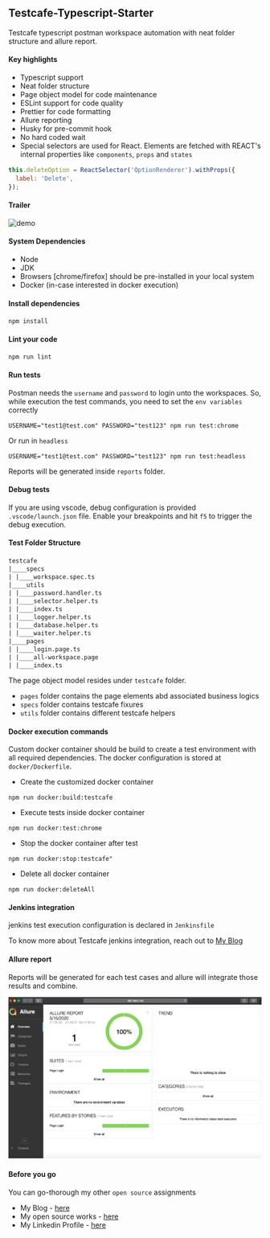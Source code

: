 ## Testcafe-Typescript-Starter

Testcafe typescript postman workspace automation with neat folder structure and allure report.

#### Key highlights

- Typescript support
- Neat folder structure
- Page object model for code maintenance
- ESLint support for code quality
- Prettier for code formatting
- Allure reporting
- Husky for pre-commit hook
- No hard coded wait
- Special selectors are used for React. Elements are fetched with REACT's internal properties like `components`, `props` and `states`

```js
this.deleteOption = ReactSelector('OptionRenderer').withProps({
  label: 'Delete',
});
```

#### Trailer

![demo](./docs/demo.gif)

#### System Dependencies

- Node
- JDK
- Browsers [chrome/firefox] should be pre-installed in your local system
- Docker (in-case interested in docker execution)

#### Install dependencies

```ssh
npm install
```

#### Lint your code

```ssh
npm run lint
```

#### Run tests

Postman needs the `username` and `password` to login unto the workspaces. So, while execution the test commands, you need to set the `env variables` correctly

```ssh
USERNAME="test1@test.com" PASSWORD="test123" npm run test:chrome
```

Or run in `headless`

```ssh
USERNAME="test1@test.com" PASSWORD="test123" npm run test:headless
```

Reports will be generated inside `reports` folder.

#### Debug tests

If you are using vscode, debug configuration is provided `.vscode/launch.json` file. Enable your breakpoints and hit `f5` to trigger the debug execution.

#### Test Folder Structure

```
testcafe
|____specs
| |____workspace.spec.ts
|____utils
| |____password.handler.ts
| |____selector.helper.ts
| |____index.ts
| |____logger.helper.ts
| |____database.helper.ts
| |____waiter.helper.ts
|____pages
| |____login.page.ts
| |____all-workspace.page
| |____index.ts
```

The page object model resides under `testcafe` folder.

- `pages` folder contains the page elements abd associated business logics
- `specs` folder contains testcafe fixures
- `utils` folder contains different testcafe helpers

#### Docker execution commands

Custom docker container should be build to create a test environment with all required dependencies. The docker configuration is stored at `docker/Dockerfile`.

- Create the customized docker container

```ssh
npm run docker:build:testcafe
```

- Execute tests inside docker container

```ssh
npm run docker:test:chrome
```

- Stop the docker container after test

```ssh
npm run docker:stop:testcafe"
```

- Delete all docker container

```ssh
npm run docker:deleteAll
```

#### Jenkins integration

jenkins test execution configuration is declared in `Jenkinsfile`

To know more about Testcafe jenkins integration, reach out to [My Blog](https://medium.com/@abhinabaghosh.1994/dockerize-your-testcafe-tests-and-integrate-with-jenkins-6e37b3bc0405)

#### Allure report

Reports will be generated for each test cases and allure will integrate those results and combine.

![allure-report](./docs/allure-report.png)

#### Before you go

You can go-thorough my other `open source` assignments

- My Blog - [here](https://medium.com/@abhinabaghosh.1994)
- My open source works - [here](https://github.com/abhinaba-ghosh)
- My Linkedin Profile - [here](https://www.linkedin.com/in/abhinaba-ghosh-9a2ab8a0/)
